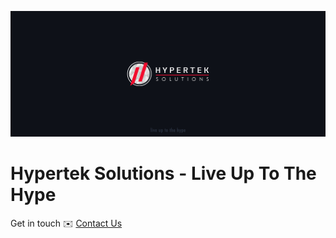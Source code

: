 ![White Hypertek Solutions logo in front of a horizontal banner of blue](https://github.com/hyperteksolutions/.github/blob/master/HyperGit.png?raw=true)

# Hypertek Solutions - Live Up To The Hype

Get in touch ✉️ [Contact Us](mailto:contact@hypertek.dev)

